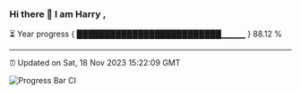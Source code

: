 ### Hi there 👋 I am Harry , 

⏳ Year progress { ██████████████████████████▁▁▁▁ } 88.12 %

---

⏰ Updated on Sat, 18 Nov 2023 15:22:09 GMT

![Progress Bar CI](https://github.com/duykhang68/duykhang68/workflows/Progress%20Bar%20CI/badge.svg)
